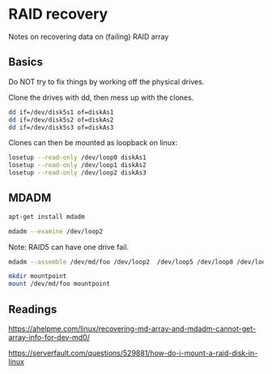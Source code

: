 # RAID recovery

Notes on recovering data on (failing) RAID array

## Basics

Do NOT try to fix things by working off the physical drives.

Clone the drives with dd, then mess up with the clones.

```bash
dd if=/dev/disk5s1 of=diskAs1
dd if=/dev/disk5s2 of=diskAs2
dd if=/dev/disk5s3 of=diskAs3
```

Clones can then be mounted as loopback on linux:

```bash
losetup --read-only /dev/loop0 diskAs1
losetup --read-only /dev/loop1 diskAs2
losetup --read-only /dev/loop2 diskAs3
```

## MDADM

```bash
apt-get install mdadm

mdadm --examine /dev/loop2
```

Note: RAID5 can have one drive fail.

```bash
mdadm --assemble /dev/md/foo /dev/loop2  /dev/loop5 /dev/loop8 /dev/loop11

mkdir mountpoint
mount /dev/md/foo mountpoint
```

## Readings

https://ahelpme.com/linux/recovering-md-array-and-mdadm-cannot-get-array-info-for-dev-md0/

https://serverfault.com/questions/529881/how-do-i-mount-a-raid-disk-in-linux
